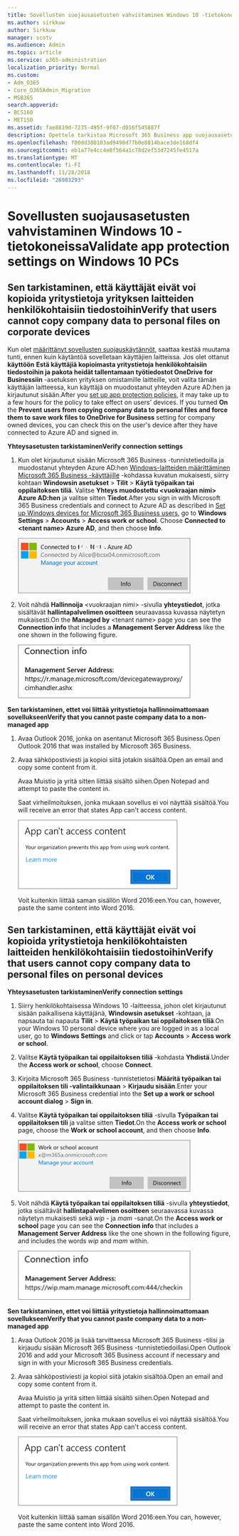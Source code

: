 ```yaml
---
title: Sovellusten suojausasetusten vahvistaminen Windows 10 -tietokoneissa
ms.author: sirkkuw
author: Sirkkuw
manager: scotv
ms.audience: Admin
ms.topic: article
ms.service: o365-administration
localization_priority: Normal
ms.custom:
- Adm_O365
- Core_O365Admin_Migration
- MSB365
search.appverid:
- BCS160
- MET150
ms.assetid: fae8819d-7235-495f-9f07-d016f545887f
description: Opettele tarkistaa Microsoft 365 Business app suojausasetukset Windows 10-laitteet.
ms.openlocfilehash: f00dd380103ad9498d77b0e8814bace3de168df4
ms.sourcegitcommit: eb1a77e4cc4e8f564a1c78d2ef53d7245fe4517a
ms.translationtype: MT
ms.contentlocale: fi-FI
ms.lasthandoff: 11/28/2018
ms.locfileid: "26983293"
---
```

# <a name="validate-app-protection-settings-on-windows-10-pcs"></a><span data-ttu-id="a3057-103">Sovellusten suojausasetusten vahvistaminen Windows 10 -tietokoneissa</span><span class="sxs-lookup"><span data-stu-id="a3057-103">Validate app protection settings on Windows 10 PCs</span></span>

## <a name="verify-that-users-cannot-copy-company-data-to-personal-files-on-corporate-devices"></a><span data-ttu-id="a3057-104">Sen tarkistaminen, että käyttäjät eivät voi kopioida yritystietoja yrityksen laitteiden henkilökohtaisiin tiedostoihin</span><span class="sxs-lookup"><span data-stu-id="a3057-104">Verify that users cannot copy company data to personal files on corporate devices</span></span>

<span data-ttu-id="a3057-p101">Kun olet [määrittänyt sovellusten suojauskäytännöt](protection-settings-for-windows-10-devices.md), saattaa kestää muutama tunti, ennen kuin käytäntöä sovelletaan käyttäjien laitteissa. Jos olet ottanut **käyttöön** **Estä käyttäjiä kopioimasta yritystietoja henkilökohtaisiin tiedostoihin ja pakota heidät tallentamaan työtiedostot OneDrive for Businessiin** -asetuksen yrityksen omistamille laitteille, voit valita tämän käyttäjän laitteessa, kun käyttäjä on muodostanut yhteyden Azure AD:hen ja kirjautunut sisään.</span><span class="sxs-lookup"><span data-stu-id="a3057-p101">After you [set up app protection policies](protection-settings-for-windows-10-devices.md), it may take up to a few hours for the policy to take effect on users' devices. If you turned **On** the **Prevent users from copying company data to personal files and force them to save work files to OneDrive for Business** setting for company owned devices, you can check this on the user's device after they have connected to Azure AD and signed in.</span></span> 
  
 <span data-ttu-id="a3057-107">**Yhteysasetusten tarkistaminen**</span><span class="sxs-lookup"><span data-stu-id="a3057-107">**Verify connection settings**</span></span>
  
1. <span data-ttu-id="a3057-p102">Kun olet kirjautunut sisään Microsoft 365 Business -tunnistetiedoilla ja muodostanut yhteyden Azure AD:hen [Windows-laitteiden määrittäminen Microsoft 365 Business -käyttäjille](set-up-windows-devices.md) -kohdassa kuvatun mukaisesti, siirry kohtaan **Windowsin asetukset** \> **Tilit** \> **Käytä työpaikan tai oppilaitoksen tiliä**. Valitse **Yhteys muodostettu \<vuokraajan nimi\> Azure AD:hen** ja valitse sitten **Tiedot**.</span><span class="sxs-lookup"><span data-stu-id="a3057-p102">After you sign in with Microsoft 365 Business credentials and connect to Azure AD as described in [Set up Windows devices for Microsoft 365 Business users](set-up-windows-devices.md), go to **Windows Settings** \> **Accounts** \> **Access work or school**. Choose **Connected to \<tenant name\> Azure AD**, and then choose **Info**.</span></span>
    
    ![Click or tap Info on the Connected to Azure AD dialog.](media/a36ede2b-d1a0-4d4e-8ea7-af39b4b63890.png)
  
2. <span data-ttu-id="a3057-111">Voit nähdä **Hallinnoija** \<vuokraajan nimi\> -sivulla **yhteystiedot**, jotka sisältävät **hallintapalvelimen osoitteen** seuraavassa kuvassa näytetyn mukaisesti.</span><span class="sxs-lookup"><span data-stu-id="a3057-111">On the **Managed by** \<tenant name\> page you can see the **Connection info** that includes a **Management Server Address** like the one shown in the following figure.</span></span> 
    
    ![Managed by page shows connection info of the device manager URL.](media/47515a8e-2d0c-4bea-99f0-6b2545b88a11.png)
  
 <span data-ttu-id="a3057-113">**Sen tarkistaminen, ettet voi liittää yritystietoja hallinnoimattomaan sovellukseen**</span><span class="sxs-lookup"><span data-stu-id="a3057-113">**Verify that you cannot paste company data to a non-managed app**</span></span>
  
1. <span data-ttu-id="a3057-114">Avaa Outlook 2016, jonka on asentanut Microsoft 365 Business.</span><span class="sxs-lookup"><span data-stu-id="a3057-114">Open Outlook 2016 that was installed by Microsoft 365 Business.</span></span>
    
2. <span data-ttu-id="a3057-115">Avaa sähköpostiviesti ja kopioi siitä jotakin sisältöä.</span><span class="sxs-lookup"><span data-stu-id="a3057-115">Open an email and copy some content from it.</span></span>
    
    <span data-ttu-id="a3057-116">Avaa Muistio ja yritä sitten liittää sisältö siihen.</span><span class="sxs-lookup"><span data-stu-id="a3057-116">Open Notepad and attempt to paste the content in.</span></span>
    
    <span data-ttu-id="a3057-117">Saat virheilmoituksen, jonka mukaan sovellus ei voi näyttää sisältöä.</span><span class="sxs-lookup"><span data-stu-id="a3057-117">You will receive an error that states App can't access content.</span></span>
    
    ![A dialog that states app can't access content when you paste into an unmanaged app.](media/5e82b154-cf2f-43c8-ae80-b45d8ad80e56.png)
  
    <span data-ttu-id="a3057-119">Voit kuitenkin liittää saman sisällön Word 2016:een.</span><span class="sxs-lookup"><span data-stu-id="a3057-119">You can, however, paste the same content into Word 2016.</span></span>
    
## <a name="verify-that-users-cannot-copy-company-data-to-personal-files-on-personal-devices"></a><span data-ttu-id="a3057-120">Sen tarkistaminen, että käyttäjät eivät voi kopioida yritystietoja henkilökohtaisten laitteiden henkilökohtaisiin tiedostoihin</span><span class="sxs-lookup"><span data-stu-id="a3057-120">Verify that users cannot copy company data to personal files on personal devices</span></span>

 <span data-ttu-id="a3057-121">**Yhteysasetusten tarkistaminen**</span><span class="sxs-lookup"><span data-stu-id="a3057-121">**Verify connection settings**</span></span>
  
1. <span data-ttu-id="a3057-122">Siirry henkilökohtaisessa Windows 10 -laitteessa, johon olet kirjautunut sisään paikallisena käyttäjänä, **Windowsin asetukset** -kohtaan, ja napsauta tai napauta **Tilit** \> **Käytä työpaikan tai oppilaitoksen tiliä**.</span><span class="sxs-lookup"><span data-stu-id="a3057-122">On your Windows 10 personal device where you are logged in as a local user, go to **Windows Settings** and click or tap **Accounts** \> **Access work or school**.</span></span>
    
2. <span data-ttu-id="a3057-123">Valitse **Käytä työpaikan tai oppilaitoksen tiliä** -kohdasta **Yhdistä**.</span><span class="sxs-lookup"><span data-stu-id="a3057-123">Under the **Access work or school**, choose **Connect**.</span></span>
    
3. <span data-ttu-id="a3057-124">Kirjoita Microsoft 365 Business -tunnistetietosi **Määritä työpaikan tai oppilaitoksen tili -valintaikkunaan** \> **Kirjaudu sisään**.</span><span class="sxs-lookup"><span data-stu-id="a3057-124">Enter your Microsoft 365 Business credential into the **Set up a work or school account dialog** \> **Sign in**.</span></span>
    
4. <span data-ttu-id="a3057-125">Valitse **Käytä työpaikan tai oppilaitoksen tiliä** -sivulla **Työpaikan tai oppilaitoksen tili** ja valitse sitten **Tiedot**.</span><span class="sxs-lookup"><span data-stu-id="a3057-125">On the **Access work or school** page, choose the **Work or school account**, and then choose **Info**.</span></span>
    
    ![Click or tap Info on the Work or school account dalog.](media/63bd8b32-cb32-4afa-8ce0-6070ac403abc.png)
  
5. <span data-ttu-id="a3057-127">Voit nähdä **Käytä työpaikan tai oppilaitoksen tiliä** -sivulla **yhteystiedot**, jotka sisältävät **hallintapalvelimen osoitteen** seuraavassa kuvassa näytetyn mukaisesti sekä  *wip*  - ja  *mam*  -sanat.</span><span class="sxs-lookup"><span data-stu-id="a3057-127">On the **Access work or school** page you can see the **Connection info** that includes a **Management Server Address** like the one shown in the following figure, and includes the words  *wip*  and  *mam*  within.</span></span> 
    
    ![Managed by page shows connection info URL that includes the words mam and wpi.](media/abd4eaf4-44fa-4538-a3e8-1e0d331dfe1e.png)
  
 <span data-ttu-id="a3057-129">**Sen tarkistaminen, ettet voi liittää yritystietoja hallinnoimattomaan sovellukseen**</span><span class="sxs-lookup"><span data-stu-id="a3057-129">**Verify that you cannot paste company data to a non-managed app**</span></span>
  
1. <span data-ttu-id="a3057-130">Avaa Outlook 2016 ja lisää tarvittaessa Microsoft 365 Business -tilisi ja kirjaudu sisään Microsoft 365 Business -tunnistetiedoillasi.</span><span class="sxs-lookup"><span data-stu-id="a3057-130">Open Outlook 2016 and add your Microsoft 365 Business account if necessary and sign in with your Microsoft 365 Business credentials.</span></span>
    
2. <span data-ttu-id="a3057-131">Avaa sähköpostiviesti ja kopioi siitä jotakin sisältöä.</span><span class="sxs-lookup"><span data-stu-id="a3057-131">Open an email and copy some content from it.</span></span>
    
    <span data-ttu-id="a3057-132">Avaa Muistio ja yritä sitten liittää sisältö siihen.</span><span class="sxs-lookup"><span data-stu-id="a3057-132">Open Notepad and attempt to paste the content in.</span></span>
    
    <span data-ttu-id="a3057-133">Saat virheilmoituksen, jonka mukaan sovellus ei voi näyttää sisältöä.</span><span class="sxs-lookup"><span data-stu-id="a3057-133">You will receive an error that states App can't access content.</span></span>
    
    ![A dialog that states app can't access content when you paste into an unmanaged app.](media/5e82b154-cf2f-43c8-ae80-b45d8ad80e56.png)
  
    <span data-ttu-id="a3057-135">Voit kuitenkin liittää saman sisällön Word 2016:een.</span><span class="sxs-lookup"><span data-stu-id="a3057-135">You can, however, paste the same content into Word 2016.</span></span>
    

